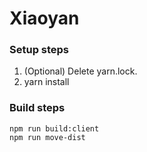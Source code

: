 # Xiaoyan

### Setup steps

1. (Optional) Delete yarn.lock.
2. yarn install

### Build steps

```
npm run build:client
npm run move-dist
```

